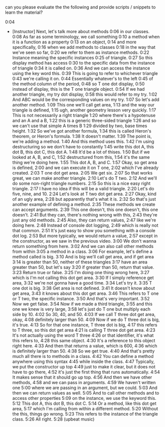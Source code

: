can you please evaluate the the following and provide scripts / snippets to learn the material? 

0:04
- [Instructor] Next, let's talk more about methods
0:06
in our classes.
0:08
As far as some terminology, we call something
0:10
a method when it is a function as a property
0:13
on an object,
0:14
and more specifically,
0:16
when we add methods to classes
0:18
in the way that we've seen so far,
0:20
we refer to them as instance methods.
0:22
Instance meaning the specific instances
0:25
of triangle.
0:27
So this display method has access
0:30
to the specific data from the instance of triangle
0:34
it is called on.
0:36
And we can access the instance using the key word this.
0:39
This is going to refer to whichever triangle
0:43
we're calling it on.
0:44
Essentially whatever's to the left
0:45
of the method column of the period,
0:48
so T one dot display,
0:50
instead of display, this is the T one triangle object.
0:54
If we had another triangle, my try dot display,
0:58
this would refer to my try.
1:02
And ABC would be the corresponding values on my try.
1:07
So let's add another method.
1:09
This one we'll call get area,
1:13
and the way our triangle is defined,
1:15
ugh, another geometry lesson very quickly.
1:17
This is not necessarily a right triangle
1:20
where there's a hypotenuse and an A and a B,
1:22
this is a generic three-sided triangle
1:26
and so we can't use that simple A times B
1:29
divided by two, base times height.
1:32
So we've got another formula,
1:34
this is called Heron's theorem, or Heron's formula.
1:38
It doesn't matter.
1:39
The point is, we're adding a method.
1:40
And this method uses this.
1:42
I'm using destructuring so we don't have to constantly
1:45
write this dot A, this dot B, this dot C, this dot A.
1:48
It'd be a lot of thises.
1:50
But if we looked at A, B, and C,
1:52
destructured from this,
1:54
it's the same thing we're doing here.
1:55
This dot A, B, and C.
1:57
Okay, so get area is defined,
2:00
and we can execute it on T one,
2:02
which I've already created.
2:03
T one dot get area.
2:05
We get six.
2:07
So that works great, we can make another triangle.
2:10
Let's do T two.
2:12
And we'll do some non-right triangle numbers.
2:15
So this is a nice easy right triangle.
2:17
I have no idea if this will be a valid triangle.
2:20
Let's do five, nine, and 10.
2:24
Let's look at T two dot get area.
2:27
Okay, kind of an ugly area,
2:28
but apparently that's what it is.
2:32
So that's just another example of defining a method.
2:35
These methods we create can accept arguments.
2:39
This one doesn't, this one doesn't, this one doesn't.
2:41
But they can, there's nothing wrong with this,
2:43
they're just any old methods.
2:45
Also, they can return values,
2:47
like we're doing here.
2:48
Instead of console dot logging,
2:49
which is really not that common.
2:51
It's just easy to show you something with a console dot log.
2:53
But more typically, we would return a value,
2:57
except in the constructor, as we saw in the previous video.
3:00
We don't wanna return something from here.
3:02
And we can also call other methods from within
3:05
a method in a class.
3:06
For example, let's define a method called is big.
3:10
And is big we'll call get area, and if get area
3:14
is greater than 50, neither of these triangles
3:17
have an area greater than 50, but let's say
3:20
if greater than 50, return that value.
3:23
Return true or false.
3:25
I'm doing one thing wrong here,
3:27
which is I'm not calling this dot get area.
3:30
If I simply reference get area,
3:32
we're not gonna have a good time.
3:34
Let's try it.
3:35
T one dot is big.
3:38
Get area is not defined.
3:41
It doesn't know about get area,
3:43
it knows about this dot get area.
3:46
This refers to T one or T two, the specific instance.
3:50
And that's very important.
3:52
Now we get false.
3:54
Now if we made a third triangle,
3:55
and this one we knew is very large,
3:58
let's just do T one but multiply each side by 10.
4:02
So 30, 40, and 50.
4:03
If we call T three dot get area, okay,
4:08
definitely larger than 50.
4:09
Now if we do T three dot is big, it's true.
4:13
So for that one instance, T three dot is big,
4:17
this refers to T three, so this dot get area
4:21
is calling T three dot get area.
4:23
It's not actually using the word T three
4:26
or that identifier, it's what this refers to,
4:28
this same object.
4:30
It's a reference to this object right here.
4:33
And then that returns a value, which is 600,
4:36
which is definitely larger than 50.
4:38
So we get true.
4:40
And that's pretty much all there is to methods in a class.
4:42
You can define a method anywhere using this syntax
4:45
while inside the class.
4:47
Typically, we put the constructor up top
4:49
just to make it clear, but it does not have to go there,
4:52
it's just the first thing that runs automatically.
4:54
It makes sense that it should go up top.
4:56
And then we have other methods,
4:58
and we can pass in arguments.
4:59
We haven't written one
5:00
where we are passing in an argument, but we could.
5:03
And then we can return values as well.
5:05
And to call other methods and to access other properties
5:09
on the instance, we use the keyword this.
5:12
This dot A, this dot B, this dot C.
5:14
Or a method, like this dot get area,
5:17
which I'm calling from within a different method.
5:20
Without the this, things go wrong.
5:23
This refers to the instance of the triangle class.
5:26
All right.
5:28
(upbeat music)